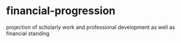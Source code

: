 # financial-progression
projection of scholarly work and professional development as well as financial standing
